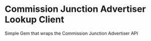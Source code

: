 # Commission Junction Advertiser Lookup Client

Simple Gem that wraps the Commission Junction Advertiser API
